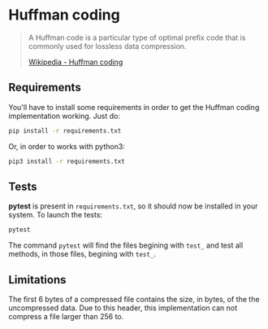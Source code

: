 # Huffman coding

> A Huffman code is a particular type of optimal prefix code that is commonly used for lossless data compression.
>
> [Wikipedia - Huffman coding](https://en.wikipedia.org/wiki/Huffman_coding)

## Requirements

You'll have to install some requirements in order to get the Huffman coding implementation working. Just do:

```bash
pip install -r requirements.txt
```

Or, in order to works with python3:

```bash
pip3 install -r requirements.txt
```

## Tests

**pytest** is present in `requirements.txt`, so it should now be installed in your system. To launch the tests:

```bash
pytest
```

The command `pytest` will find the files begining with `test_` and test all methods, in those files, begining with `test_`.

## Limitations

The first 6 bytes of a compressed file contains the size, in bytes, of the the uncompressed data. Due to this header, this implementation can not compress a file larger than 256 to.